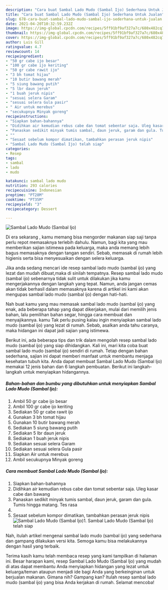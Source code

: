 ```yaml
---
description: "Cara buat Sambal Lado Mudo (Sambal Ijo) Sederhana Untuk Jualan"
title: "Cara buat Sambal Lado Mudo (Sambal Ijo) Sederhana Untuk Jualan"
slug: 678-cara-buat-sambal-lado-mudo-sambal-ijo-sederhana-untuk-jualan
date: 2021-04-20T10:32:59.232Z
image: https://img-global.cpcdn.com/recipes/5ff91bf9af327a7c/680x482cq70/sambal-lado-mudo-sambal-ijo-foto-resep-utama.jpg
thumbnail: https://img-global.cpcdn.com/recipes/5ff91bf9af327a7c/680x482cq70/sambal-lado-mudo-sambal-ijo-foto-resep-utama.jpg
cover: https://img-global.cpcdn.com/recipes/5ff91bf9af327a7c/680x482cq70/sambal-lado-mudo-sambal-ijo-foto-resep-utama.jpg
author: Luis Gill
ratingvalue: 4.7
reviewcount: 14
recipeingredient:
- "50 gr cabe ijo besar"
- "100 gr cabe ijo keriting"
- "50 gr cabe rawit ijo"
- "3 bh tomat hijau"
- "10 butir bawang merah"
- "5 siung bawang putih"
- "5 lbr daun jeruk"
- "1 buah jeruk nipis"
- "sesuai selera Garam"
- "sesuai selera Gula pasir"
- " Air untuk merebus"
- "secukupnya Minyak goreng"
recipeinstructions:
- "Siapkan bahan-bahannya"
- "Didihkan air kemudian rebus cabe dan tomat sebentar saja. Uleg kasar cabe dan bawang"
- "Panaskan sedikit minyak tumis sambal, daun jeruk, garam dan gula. Tumis hingga matang. Tes rasa"
- ""
- "Sesaat sebelum kompor dimatikan, tambahkan perasan jeruk nipis"
- "Sambal Lado Mudo (Sambal Ijo) telah siap"
categories:
- Resep
tags:
- sambal
- lado
- mudo

katakunci: sambal lado mudo 
nutrition: 293 calories
recipecuisine: Indonesian
preptime: "PT28M"
cooktime: "PT35M"
recipeyield: "3"
recipecategory: Dessert

---
```



![Sambal Lado Mudo (Sambal Ijo)](https://img-global.cpcdn.com/recipes/5ff91bf9af327a7c/680x482cq70/sambal-lado-mudo-sambal-ijo-foto-resep-utama.jpg)

Di era  sekarang , kamu memang bisa mengorder makanan siap saji tanpa perlu repot memasaknya terlebih dahulu. Namun, bagi kita yang mau memberikan sajian istimewa pada keluarga, maka anda memang lebih bagus memasaknya dengan tangan sendiri. Sebab, memasak di rumah lebih higienis serta bisa menyesuaikan dengan selera keluarga.

Jika anda sedang mencari ide resep sambal lado mudo (sambal ijo) yang lezat dan mudah dibuat,maka di sinilah tempatnya. Resep sambal lado mudo (sambal ijo)  sebenarnya tidak sulit untuk dilakukan jika kamu mengerjakannya dengan langkah yang tepat. Namun, anda jangan cemas akan tidak berhasil dalam memasaknya 
karena di artikel ini kami akan mengupas sambal lado mudo (sambal ijo) dengan hati-hati.  



Nah buat kamu yang mau memasak sambal lado mudo (sambal ijo) yang enak, ada beberapa tahap yang dapat dikerjakan, mulai dari memilih jenis bahan, lalu pemilihan bahan segar, hingga cara membuat dan menyajikannya. kamu Tak perlu pusing kalau ingin menyiapkan sambal lado mudo (sambal ijo) yang lezat di rumah. Sebab, asalkan anda  tahu caranya, maka hidangan ini dapat jadi sajian yang istimewa.

Berikut ini, ada beberapa tips dan trik dalam mengolah resep sambal lado mudo (sambal ijo) yang siap dihidangkan. Kali ini, mari kita coba buat sambal lado mudo (sambal ijo) sendiri di rumah. Tetap dengan bahan sederhana, sajian ini dapat memberi manfaat untuk membantu menjaga kesehatan tubuh kita. Anda dapat membuat Sambal Lado Mudo (Sambal Ijo) memakai 12 jenis bahan dan 6 langkah pembuatan. Berikut ini langkah-langkah untuk menyiapkan hidangannya.

<!--inarticleads1-->

##### Bahan-bahan dan bumbu yang dibutuhkan untuk menyiapkan Sambal Lado Mudo (Sambal Ijo):

1. Ambil 50 gr cabe ijo besar
1. Ambil 100 gr cabe ijo keriting
1. Sediakan 50 gr cabe rawit ijo
1. Gunakan 3 bh tomat hijau
1. Gunakan 10 butir bawang merah
1. Sediakan 5 siung bawang putih
1. Sediakan 5 lbr daun jeruk
1. Sediakan 1 buah jeruk nipis
1. Sediakan sesuai selera Garam
1. Sediakan sesuai selera Gula pasir
1. Siapkan  Air untuk merebus
1. Ambil secukupnya Minyak goreng




<!--inarticleads2-->

##### Cara membuat Sambal Lado Mudo (Sambal Ijo):

1. Siapkan bahan-bahannya
1. Didihkan air kemudian rebus cabe dan tomat sebentar saja. Uleg kasar cabe dan bawang
1. Panaskan sedikit minyak tumis sambal, daun jeruk, garam dan gula. Tumis hingga matang. Tes rasa
1. 
1. Sesaat sebelum kompor dimatikan, tambahkan perasan jeruk nipis
<img src="//assets-global.cpcdn.com/assets/icons/button_play-2c75c40dde080a61004c1f40b05d8f140eaff45d7e9e6481dc71c63d2e7c4909.png" alt="Sambal Lado Mudo (Sambal Ijo)">1. Sambal Lado Mudo (Sambal Ijo) telah siap




Nah, itulah artikel mengenai  sambal lado mudo (sambal ijo)  yang sederhana dan gampang dilakukan versi kita. Semoga kamu bisa melakukannya dengan hasil yang terbaik. 

Terima kasih kamu telah membaca resep yang kami tampilkan di halaman ini. Besar harapan kami, resep  Sambal Lado Mudo (Sambal Ijo) yang mudah di atas dapat membantu Anda menyiapkan hidangan yang lezat untuk keluarga/teman ataupun menjadi ide bagi Anda yang berkeinginan untuk berjualan makanan. Gimana nih? Gampang kan? Itulah resep sambal lado mudo (sambal ijo) yang bisa Anda kerjakan di rumah. Selamat mencoba!

